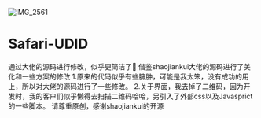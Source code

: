 ![IMG_2561](https://github.com/axin2023oi/Safari-UDID/assets/147136703/e268f1e6-4c3c-42e6-94d8-65020aca6c08)
# Safari-UDID
通过大佬的源码进行修改，似乎更简洁了🌚
借鉴shaojiankui大佬的源码进行了美化和一些方案的修改
1.原来的代码似乎有些臃肿，可能是我太笨，没有成功的用上，所以对大佬的源码进行了一些修改。
2.关于界面，我去掉了二维码，因为开发时，我的客户们似乎懒得去扫描二维码哈哈，另引入了外部css以及Javasprict的一些脚本。
请尊重原创，感谢shaojiankui的开源
